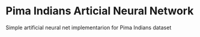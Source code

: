 # Pima Indians Articial Neural Network
Simple artificial neural net implementarion for Pima Indians dataset
